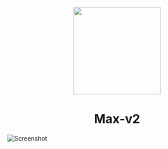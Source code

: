 <p align="center">
  <img src="https://github.com/Max-v2/BlumFarm_v2.0/blob/main/Img/Logo.png" width="200"/>  <h1 align="center">Max-v2</h1>
</p>


![Screenshot](https://github.com/Max-v2/BlumFarm_v2.0/blob/main/Img/Img.png)
